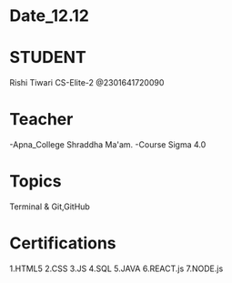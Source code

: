 # Date_12.12

# STUDENT 
Rishi Tiwari
CS-Elite-2
@2301641720090

# Teacher
-Apna_College Shraddha Ma'am.
-Course Sigma 4.0

# Topics
Terminal &amp; Git,GitHub

# Certifications
1.HTML5
2.CSS
3.JS
4.SQL
5.JAVA
6.REACT.js
7.NODE.js